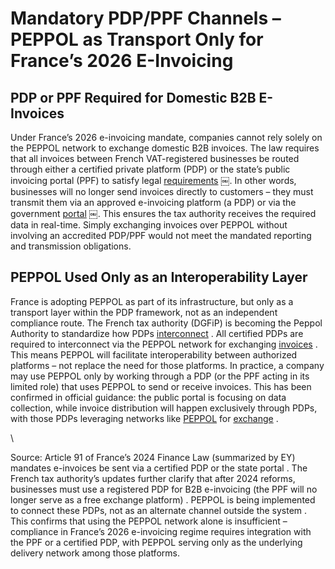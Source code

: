 # Mandatory PDP/PPF Channels – PEPPOL as Transport Only for France’s 2026 E-Invoicing

## PDP or PPF Required for Domestic B2B E-Invoices

Under France’s 2026 e-invoicing mandate, companies cannot rely solely on the PEPPOL network to exchange domestic B2B invoices. The law requires that all invoices between French VAT-registered businesses be routed through either a certified private platform (PDP) or the state’s public invoicing portal (PPF) to satisfy legal [requirements](https://www.ey.com/en_gl/technical/tax-alerts/france-revises-schedule-for-adopting-e-invoicing-reform) ￼. In other words, businesses will no longer send invoices directly to customers – they must transmit them via an approved e-invoicing platform (a PDP) or via the government [portal](https://www.avalara.com/blog/en/europe/2022/09/france-publishes-updated-specifications-for-e-invoicing-and-e-reporting.html) ￼. This ensures the tax authority receives the required data in real-time. Simply exchanging invoices over PEPPOL without involving an accredited PDP/PPF would not meet the mandated reporting and transmission obligations.

## PEPPOL Used Only as an Interoperability Layer

France is adopting PEPPOL as part of its infrastructure, but only as a transport layer within the PDP framework, not as an independent compliance route.  The French tax authority (DGFiP) is becoming the Peppol Authority to standardize how PDPs [interconnect](https://www.avalara.com/blog/en/europe/2025/01/e-invoicing-reform-france.html) . All certified PDPs are required to interconnect via the PEPPOL network for exchanging [invoices](https://nymus.be/fr/facturation-electronique-en-france/) .  This means PEPPOL will facilitate interoperability between authorized platforms – not replace the need for those platforms.  In practice, a company may use PEPPOL only by working through a PDP (or the PPF acting in its limited role) that uses PEPPOL to send or receive invoices. This has been confirmed in official guidance: the public portal is focusing on data collection, while invoice distribution will happen exclusively through PDPs, with those PDPs leveraging networks like [PEPPOL](https://edicomgroup.com/blog/status-of-b2b-electronic-invoicing-in-france) for [exchange](https://nymus.be/fr/facturation-electronique-en-france/) .

\


Source: Article 91 of France’s 2024 Finance Law (summarized by EY) mandates e-invoices be sent via a certified PDP or the state portal .  The French tax authority’s updates further clarify that after 2024 reforms, businesses must use a registered PDP for B2B e-invoicing (the PPF will no longer serve as a free exchange platform) .  PEPPOL is being implemented to connect these PDPs, not as an alternate channel outside the system . This confirms that using the PEPPOL network alone is insufficient – compliance in France’s 2026 e-invoicing regime requires integration with the PPF or a certified PDP, with PEPPOL serving only as the underlying delivery network among those platforms.
